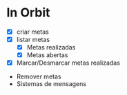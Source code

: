 # In Orbit

- [x] criar metas 
- [x] listar metas 
    - [x] Metas realizadas 
    - [x] Metas abertas
- [x] Marcar/Desmarcar metas realizadas 
- Remover metas 
- Sistemas de mensagens 